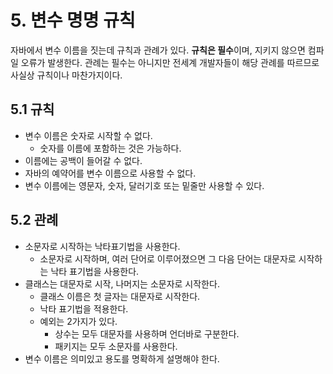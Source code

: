 # 5. 변수 명명 규칙
자바에서 변수 이름을 짓는데 규칙과 관례가 있다.
**규칙은 필수**이며, 지키지 않으면 컴파일 오류가 발생한다.
관례는 필수는 아니지만 전세계 개발자들이 해당 관례를 따르므로 사실상 규칙이나 마찬가지이다.

## 5.1 규칙
- 변수 이름은 숫자로 시작할 수 없다.
	- 숫자를 이름에 포함하는 것은 가능하다.
- 이름에는 공백이 들어갈 수 없다.
- 자바의 예약어를 변수 이름으로 사용할 수 없다.
- 변수 이름에는 영문자, 숫자, 달러기호 또는 밑줄만 사용할 수 있다.

## 5.2 관례
- 소문자로 시작하는 낙타표기법을 사용한다.
	- 소문자로 시작하며, 여러 단어로 이루어졌으면 그 다음 단어는 대문자로 시작하는 낙타 표기법을 사용한다.
- 클래스는 대문자로 시작, 나머지는 소문자로 시작한다.
	- 클래스 이름은 첫 글자는 대문자로 시작한다.
	- 낙타 표기법을 적용한다.
	- 예외는 2가지가 있다.
		- 상수는 모두 대문자를 사용하며 언더바로 구분한다.
		- 패키지는 모두 소문자를 사용한다.
- 변수 이름은 의미있고 용도를 명확하게 설명해야 한다.